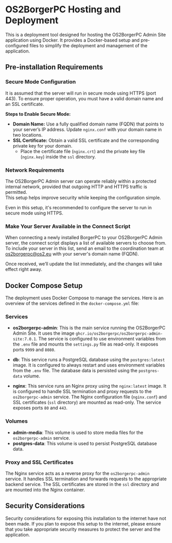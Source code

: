 # OS2BorgerPC Hosting and Deployment

This is a deployment tool designed for hosting the OS2BorgerPC Admin Site application using Docker. It provides a Docker-based setup and pre-configured files to simplify the deployment and management of the application.

## Pre-installation Requirements

### Secure Mode Configuration

It is assumed that the server will run in secure mode using HTTPS (port 443). To ensure proper operation, you must have a valid domain name and an SSL certificate.

**Steps to Enable Secure Mode:**

- **Domain Name:** Use a fully qualified domain name (FQDN) that points to your server’s IP address. Update `nginx.conf` with your domain name in two locations.
- **SSL Certificate:** Obtain a valid SSL certificate and the corresponding private key for your domain.  
  - Place the certificate file (`nginx.crt`) and the private key file (`nginx.key`) inside the `ssl` directory.
 
### Network Requirements

The OS2BorgerPC Admin server can operate reliably within a protected internal network, provided that outgoing HTTP and HTTPS traffic is permitted.  
This setup helps improve security while keeping the configuration simple.

Even in this setup, it's recommended to configure the server to run in secure mode using HTTPS.

### Make Your Server Available in the Connect Script

When connecting a newly installed BorgerPC to your OS2BorgerPC Admin server, the connect script displays a list of available servers to choose from.  
To include your server in this list, send an email to the coordination team at [os2borgerpc@os2.eu](mailto:os2borgerpc@os2.eu) with your server's domain name (FQDN).  

Once received, we’ll update the list immediately, and the changes will take effect right away.



## Docker Compose Setup

The deployment uses Docker Compose to manage the services. Here is an overview of the services defined in the `docker-compose.yml` file:

### Services

- **os2borgerpc-admin**: This is the main service running the OS2BorgerPC Admin Site. It uses the image `ghcr.io/os2borgerpc/os2borgerpc-admin-site:7.0.1`. The service is configured to use environment variables from the `.env` file and mounts the `settings.py` file as read-only. It exposes ports `9999` and `8080`.

- **db**: This service runs a PostgreSQL database using the `postgres:latest` image. It is configured to always restart and uses environment variables from the `.env` file. The database data is persisted using the `postgres-data` volume.

- **nginx**: This service runs an Nginx proxy using the `nginx:latest` image. It is configured to handle SSL termination and proxy requests to the `os2borgerpc-admin` service. The Nginx configuration file (`nginx.conf`) and SSL certificates (`ssl` directory) are mounted as read-only. The service exposes ports `80` and `443`.

### Volumes

- **admin-media**: This volume is used to store media files for the `os2borgerpc-admin` service.
- **postgres-data**: This volume is used to persist PostgreSQL database data.

### Proxy and SSL Certificates

The Nginx service acts as a reverse proxy for the `os2borgerpc-admin` service. It handles SSL termination and forwards requests to the appropriate backend service. The SSL certificates are stored in the `ssl` directory and are mounted into the Nginx container.

## Security Considerations

Security considerations for exposing this installation to the internet have not been made. If you plan to expose this setup to the internet, please ensure that you take appropriate security measures to protect the server and the application.
